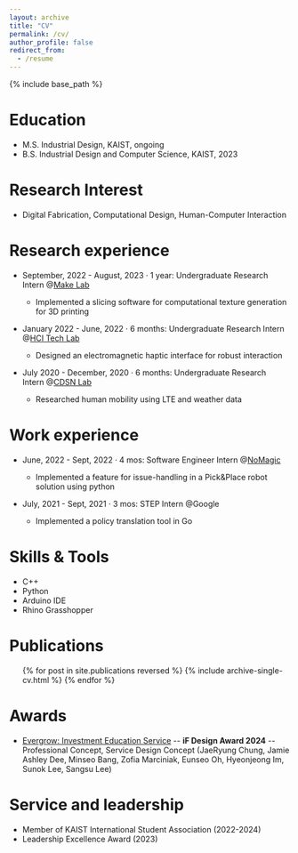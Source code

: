 ```yaml
---
layout: archive
title: "CV"
permalink: /cv/
author_profile: false
redirect_from:
  - /resume
---
```


{% include base_path %}

Education
======
* M.S. Industrial Design, KAIST, ongoing
* B.S. Industrial Design and Computer Science, KAIST, 2023

Research Interest
======
* Digital Fabrication, Computational Design, Human-Computer Interaction

Research experience
======
* September, 2022 - August, 2023 · 1 year: Undergraduate Research Intern @[Make Lab](https://make.kaist.ac.kr/) 
  *  Implemented a slicing software for computational texture generation for 3D printing

* January 2022 - June, 2022 · 6 months: Undergraduate Research Intern @[HCI Tech Lab](https://hcitech.org/) 
  * Designed an electromagnetic haptic interface for robust interaction

* July 2020 - December, 2020 · 6 months: Undergraduate Research Intern @[CDSN Lab](http://cds.kaist.ac.kr/)
  * Researched human mobility using LTE and weather data

Work experience
======
* June, 2022 - Sept, 2022 · 4 mos: Software Engineer Intern @[NoMagic](https://nomagic.ai/)
  * Implemented a feature for issue-handling in a Pick&Place robot solution using python

* July, 2021 - Sept, 2021 · 3 mos: STEP Intern @Google
  * Implemented a policy translation tool in Go
  
Skills & Tools
======
* C++
* Python
* Arduino IDE
* Rhino Grasshopper

Publications
======
  <ul>{% for post in site.publications reversed %}
    {% include archive-single-cv.html %}
  {% endfor %}</ul>
  
Awards
======
* [Evergrow: Investment Education Service](https://ifdesign.com/en/winner-ranking/project/evergrow-investment-education-service/618273) -- **iF Design Award 2024** -- Professional Concept, Service Design Concept (JaeRyung Chung, Jamie Ashley Dee, Minseo Bang, Zofia Marciniak, Eunseo Oh, Hyeonjeong Im, Sunok Lee, Sangsu Lee)
  
Service and leadership
======
* Member of KAIST International Student Association (2022-2024)
* Leadership Excellence Award (2023)
